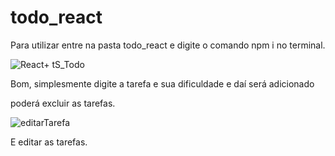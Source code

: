 # todo_react

Para utilizar entre na pasta todo_react e digite o comando npm i no terminal.

![React+ tS_Todo](https://user-images.githubusercontent.com/119535029/231247545-55dcac30-1ae7-41d9-ba62-fc5319febca4.png)

Bom, simplesmente digite a tarefa e sua dificuldade e daí será adicionado

poderá excluir as tarefas.

![editarTarefa](https://user-images.githubusercontent.com/119535029/231248425-9705447b-57db-47e3-a30b-f5dca2537912.png)

E editar as tarefas.
